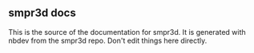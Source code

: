 ## smpr3d docs

This is the source of the documentation for smpr3d. It is generated with nbdev from the smpr3d repo. Don't edit things here directly.
 
